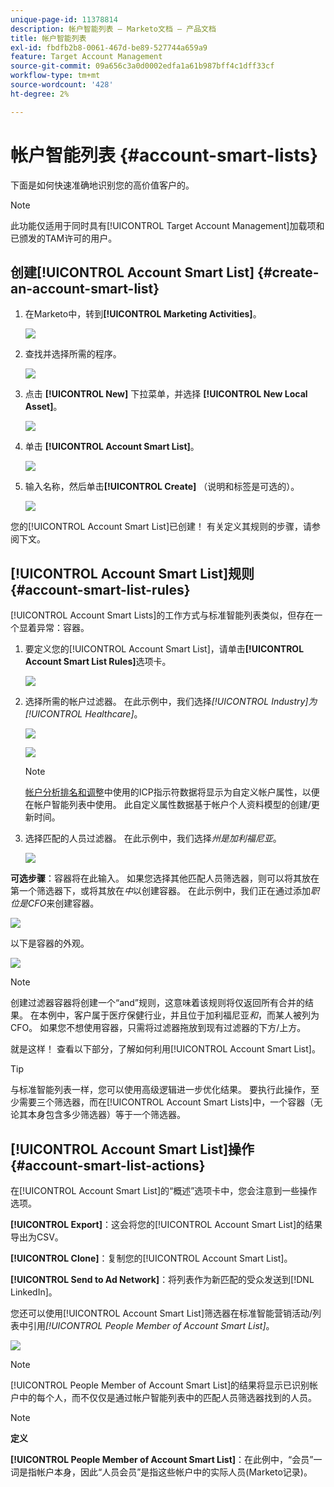 ```yaml
---
unique-page-id: 11378814
description: 帐户智能列表 — Marketo文档 — 产品文档
title: 帐户智能列表
exl-id: fbdfb2b8-0061-467d-be89-527744a659a9
feature: Target Account Management
source-git-commit: 09a656c3a0d0002edfa1a61b987bff4c1dff33cf
workflow-type: tm+mt
source-wordcount: '428'
ht-degree: 2%

---
```


# 帐户智能列表 {#account-smart-lists}

下面是如何快速准确地识别您的高价值客户的。

>[!NOTE]
>
>此功能仅适用于同时具有[!UICONTROL Target Account Management]加载项和已颁发的TAM许可的用户。

## 创建[!UICONTROL Account Smart List] {#create-an-account-smart-list}

1. 在Marketo中，转到&#x200B;**[!UICONTROL Marketing Activities]**。

   ![](assets/account-smart-lists-1.png)

1. 查找并选择所需的程序。

   ![](assets/account-smart-lists-2.png)

1. 点击 **[!UICONTROL New]** 下拉菜单，并选择 **[!UICONTROL New Local Asset]**。

   ![](assets/account-smart-lists-3.png)

1. 单击 **[!UICONTROL Account Smart List]**。

   ![](assets/account-smart-lists-4.png)

1. 输入名称，然后单击&#x200B;**[!UICONTROL Create]** （说明和标签是可选的）。

   ![](assets/account-smart-lists-5.png)

您的[!UICONTROL Account Smart List]已创建！ 有关定义其规则的步骤，请参阅下文。

## [!UICONTROL Account Smart List]规则 {#account-smart-list-rules}

[!UICONTROL Account Smart Lists]的工作方式与标准智能列表类似，但存在一个显着异常：容器。

1. 要定义您的[!UICONTROL Account Smart List]，请单击&#x200B;**[!UICONTROL Account Smart List Rules]**&#x200B;选项卡。

   ![](assets/account-smart-lists-6.png)

1. 选择所需的帐户过滤器。 在此示例中，我们选择&#x200B;_[!UICONTROL Industry]为[!UICONTROL Healthcare]_。

   ![](assets/account-smart-lists-7.png)

   ![](assets/account-smart-lists-8.png)

   >[!NOTE]
   >
   >[帐户分析排名和调整](/help/marketo/product-docs/target-account-management/account-profiling/account-profiling-ranking-and-tuning.md)中使用的ICP指示符数据将显示为自定义帐户属性，以便在帐户智能列表中使用。 此自定义属性数据基于帐户个人资料模型的创建/更新时间。

1. 选择匹配的人员过滤器。 在此示例中，我们选择&#x200B;_州是加利福尼亚_。

   ![](assets/account-smart-lists-9.png)

**可选步骤**：容器将在此输入。 如果您选择其他匹配人员筛选器，则可以将其放在第一个筛选器下，或将其放在&#x200B;_中_&#x200B;以创建容器。 在此示例中，我们正在通过添加&#x200B;_职位是CFO_&#x200B;来创建容器。

![](assets/account-smart-lists-10.png)

以下是容器的外观。

![](assets/account-smart-lists-11.png)

>[!NOTE]
>
>创建过滤器容器将创建一个“and”规则，这意味着该规则将仅返回所有合并的结果。 在本例中，客户属于医疗保健行业，并且位于加利福尼亚&#x200B;_和_，而某人被列为CFO。 如果您不想使用容器，只需将过滤器拖放到现有过滤器的下方/上方。

就是这样！ 查看以下部分，了解如何利用[!UICONTROL Account Smart List]。

>[!TIP]
>
>与标准智能列表一样，您可以使用高级逻辑进一步优化结果。 要执行此操作，至少需要三个筛选器，而在[!UICONTROL Account Smart Lists]中，一个容器（无论其本身包含多少筛选器）等于一个筛选器。

## [!UICONTROL Account Smart List]操作 {#account-smart-list-actions}

在[!UICONTROL Account Smart List]的“概述”选项卡中，您会注意到一些操作选项。

**[!UICONTROL Export]**：这会将您的[!UICONTROL Account Smart List]的结果导出为CSV。

**[!UICONTROL Clone]**：复制您的[!UICONTROL Account Smart List]。

**[!UICONTROL Send to Ad Network]**：将列表作为新匹配的受众发送到[!DNL LinkedIn]。

您还可以使用[!UICONTROL Account Smart List]筛选器在标准智能营销活动/列表中引用&#x200B;_[!UICONTROL People Member of Account Smart List]_。

![](assets/account-smart-lists-12.png)

>[!NOTE]
>
>[!UICONTROL People Member of Account Smart List]的结果将显示已识别帐户中的每个人，而不仅仅是通过帐户智能列表中的匹配人员筛选器找到的人员。

>[!NOTE]
>
>**定义**
>
>**[!UICONTROL People Member of Account Smart List]**：在此例中，“会员”一词是指帐户本身，因此“人员会员”是指这些帐户中的实际人员(Marketo记录)。
